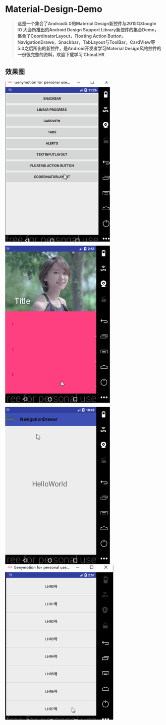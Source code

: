 # Material-Design-Demo
>**这是一个集合了Android5.0的Material Design新控件与2015年Google IO 大会所推出的Android Design Support Library新控件的集合Demo，集合了CoordinatorLayout，Floating Action Button，NavigationDrawe，Snackbar，TabLayout与ToolBar，CardView等5.0之后所出的新控件，是Android开发者学习Material Design风格控件的一份很完整的资料，欢迎下载学习 ChinaLHR**

## 效果图
![](https://raw.githubusercontent.com/ChinaLHR/Material-Design-Demo/master/gif/1.gif)
![](https://raw.githubusercontent.com/ChinaLHR/Material-Design-Demo/master/gif/2.gif)
![](https://raw.githubusercontent.com/ChinaLHR/Material-Design-Demo/master/gif/3.gif)
![](https://github.com/ChinaLHR/Material-Design-Demo/blob/master/gif/be.gif)